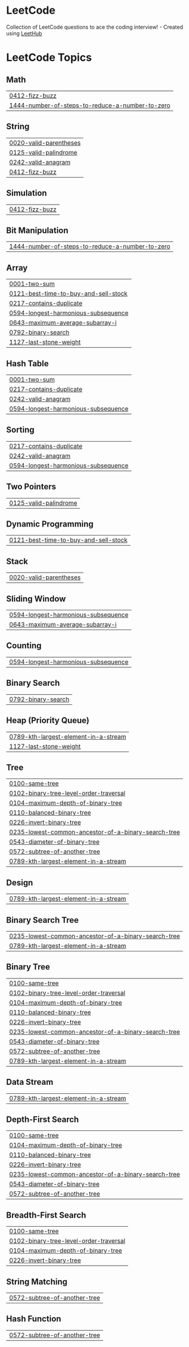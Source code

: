# LeetCode
Collection of LeetCode questions to ace the coding interview! - Created using [LeetHub](https://github.com/QasimWani/LeetHub)

<!---LeetCode Topics Start-->
# LeetCode Topics
## Math
|  |
| ------- |
| [0412-fizz-buzz](https://github.com/linhpham4/LeetCode/tree/master/0412-fizz-buzz) |
| [1444-number-of-steps-to-reduce-a-number-to-zero](https://github.com/linhpham4/LeetCode/tree/master/1444-number-of-steps-to-reduce-a-number-to-zero) |
## String
|  |
| ------- |
| [0020-valid-parentheses](https://github.com/linhpham4/LeetCode/tree/master/0020-valid-parentheses) |
| [0125-valid-palindrome](https://github.com/linhpham4/LeetCode/tree/master/0125-valid-palindrome) |
| [0242-valid-anagram](https://github.com/linhpham4/LeetCode/tree/master/0242-valid-anagram) |
| [0412-fizz-buzz](https://github.com/linhpham4/LeetCode/tree/master/0412-fizz-buzz) |
## Simulation
|  |
| ------- |
| [0412-fizz-buzz](https://github.com/linhpham4/LeetCode/tree/master/0412-fizz-buzz) |
## Bit Manipulation
|  |
| ------- |
| [1444-number-of-steps-to-reduce-a-number-to-zero](https://github.com/linhpham4/LeetCode/tree/master/1444-number-of-steps-to-reduce-a-number-to-zero) |
## Array
|  |
| ------- |
| [0001-two-sum](https://github.com/linhpham4/LeetCode/tree/master/0001-two-sum) |
| [0121-best-time-to-buy-and-sell-stock](https://github.com/linhpham4/LeetCode/tree/master/0121-best-time-to-buy-and-sell-stock) |
| [0217-contains-duplicate](https://github.com/linhpham4/LeetCode/tree/master/0217-contains-duplicate) |
| [0594-longest-harmonious-subsequence](https://github.com/linhpham4/LeetCode/tree/master/0594-longest-harmonious-subsequence) |
| [0643-maximum-average-subarray-i](https://github.com/linhpham4/LeetCode/tree/master/0643-maximum-average-subarray-i) |
| [0792-binary-search](https://github.com/linhpham4/LeetCode/tree/master/0792-binary-search) |
| [1127-last-stone-weight](https://github.com/linhpham4/LeetCode/tree/master/1127-last-stone-weight) |
## Hash Table
|  |
| ------- |
| [0001-two-sum](https://github.com/linhpham4/LeetCode/tree/master/0001-two-sum) |
| [0217-contains-duplicate](https://github.com/linhpham4/LeetCode/tree/master/0217-contains-duplicate) |
| [0242-valid-anagram](https://github.com/linhpham4/LeetCode/tree/master/0242-valid-anagram) |
| [0594-longest-harmonious-subsequence](https://github.com/linhpham4/LeetCode/tree/master/0594-longest-harmonious-subsequence) |
## Sorting
|  |
| ------- |
| [0217-contains-duplicate](https://github.com/linhpham4/LeetCode/tree/master/0217-contains-duplicate) |
| [0242-valid-anagram](https://github.com/linhpham4/LeetCode/tree/master/0242-valid-anagram) |
| [0594-longest-harmonious-subsequence](https://github.com/linhpham4/LeetCode/tree/master/0594-longest-harmonious-subsequence) |
## Two Pointers
|  |
| ------- |
| [0125-valid-palindrome](https://github.com/linhpham4/LeetCode/tree/master/0125-valid-palindrome) |
## Dynamic Programming
|  |
| ------- |
| [0121-best-time-to-buy-and-sell-stock](https://github.com/linhpham4/LeetCode/tree/master/0121-best-time-to-buy-and-sell-stock) |
## Stack
|  |
| ------- |
| [0020-valid-parentheses](https://github.com/linhpham4/LeetCode/tree/master/0020-valid-parentheses) |
## Sliding Window
|  |
| ------- |
| [0594-longest-harmonious-subsequence](https://github.com/linhpham4/LeetCode/tree/master/0594-longest-harmonious-subsequence) |
| [0643-maximum-average-subarray-i](https://github.com/linhpham4/LeetCode/tree/master/0643-maximum-average-subarray-i) |
## Counting
|  |
| ------- |
| [0594-longest-harmonious-subsequence](https://github.com/linhpham4/LeetCode/tree/master/0594-longest-harmonious-subsequence) |
## Binary Search
|  |
| ------- |
| [0792-binary-search](https://github.com/linhpham4/LeetCode/tree/master/0792-binary-search) |
## Heap (Priority Queue)
|  |
| ------- |
| [0789-kth-largest-element-in-a-stream](https://github.com/linhpham4/LeetCode/tree/master/0789-kth-largest-element-in-a-stream) |
| [1127-last-stone-weight](https://github.com/linhpham4/LeetCode/tree/master/1127-last-stone-weight) |
## Tree
|  |
| ------- |
| [0100-same-tree](https://github.com/linhpham4/LeetCode/tree/master/0100-same-tree) |
| [0102-binary-tree-level-order-traversal](https://github.com/linhpham4/LeetCode/tree/master/0102-binary-tree-level-order-traversal) |
| [0104-maximum-depth-of-binary-tree](https://github.com/linhpham4/LeetCode/tree/master/0104-maximum-depth-of-binary-tree) |
| [0110-balanced-binary-tree](https://github.com/linhpham4/LeetCode/tree/master/0110-balanced-binary-tree) |
| [0226-invert-binary-tree](https://github.com/linhpham4/LeetCode/tree/master/0226-invert-binary-tree) |
| [0235-lowest-common-ancestor-of-a-binary-search-tree](https://github.com/linhpham4/LeetCode/tree/master/0235-lowest-common-ancestor-of-a-binary-search-tree) |
| [0543-diameter-of-binary-tree](https://github.com/linhpham4/LeetCode/tree/master/0543-diameter-of-binary-tree) |
| [0572-subtree-of-another-tree](https://github.com/linhpham4/LeetCode/tree/master/0572-subtree-of-another-tree) |
| [0789-kth-largest-element-in-a-stream](https://github.com/linhpham4/LeetCode/tree/master/0789-kth-largest-element-in-a-stream) |
## Design
|  |
| ------- |
| [0789-kth-largest-element-in-a-stream](https://github.com/linhpham4/LeetCode/tree/master/0789-kth-largest-element-in-a-stream) |
## Binary Search Tree
|  |
| ------- |
| [0235-lowest-common-ancestor-of-a-binary-search-tree](https://github.com/linhpham4/LeetCode/tree/master/0235-lowest-common-ancestor-of-a-binary-search-tree) |
| [0789-kth-largest-element-in-a-stream](https://github.com/linhpham4/LeetCode/tree/master/0789-kth-largest-element-in-a-stream) |
## Binary Tree
|  |
| ------- |
| [0100-same-tree](https://github.com/linhpham4/LeetCode/tree/master/0100-same-tree) |
| [0102-binary-tree-level-order-traversal](https://github.com/linhpham4/LeetCode/tree/master/0102-binary-tree-level-order-traversal) |
| [0104-maximum-depth-of-binary-tree](https://github.com/linhpham4/LeetCode/tree/master/0104-maximum-depth-of-binary-tree) |
| [0110-balanced-binary-tree](https://github.com/linhpham4/LeetCode/tree/master/0110-balanced-binary-tree) |
| [0226-invert-binary-tree](https://github.com/linhpham4/LeetCode/tree/master/0226-invert-binary-tree) |
| [0235-lowest-common-ancestor-of-a-binary-search-tree](https://github.com/linhpham4/LeetCode/tree/master/0235-lowest-common-ancestor-of-a-binary-search-tree) |
| [0543-diameter-of-binary-tree](https://github.com/linhpham4/LeetCode/tree/master/0543-diameter-of-binary-tree) |
| [0572-subtree-of-another-tree](https://github.com/linhpham4/LeetCode/tree/master/0572-subtree-of-another-tree) |
| [0789-kth-largest-element-in-a-stream](https://github.com/linhpham4/LeetCode/tree/master/0789-kth-largest-element-in-a-stream) |
## Data Stream
|  |
| ------- |
| [0789-kth-largest-element-in-a-stream](https://github.com/linhpham4/LeetCode/tree/master/0789-kth-largest-element-in-a-stream) |
## Depth-First Search
|  |
| ------- |
| [0100-same-tree](https://github.com/linhpham4/LeetCode/tree/master/0100-same-tree) |
| [0104-maximum-depth-of-binary-tree](https://github.com/linhpham4/LeetCode/tree/master/0104-maximum-depth-of-binary-tree) |
| [0110-balanced-binary-tree](https://github.com/linhpham4/LeetCode/tree/master/0110-balanced-binary-tree) |
| [0226-invert-binary-tree](https://github.com/linhpham4/LeetCode/tree/master/0226-invert-binary-tree) |
| [0235-lowest-common-ancestor-of-a-binary-search-tree](https://github.com/linhpham4/LeetCode/tree/master/0235-lowest-common-ancestor-of-a-binary-search-tree) |
| [0543-diameter-of-binary-tree](https://github.com/linhpham4/LeetCode/tree/master/0543-diameter-of-binary-tree) |
| [0572-subtree-of-another-tree](https://github.com/linhpham4/LeetCode/tree/master/0572-subtree-of-another-tree) |
## Breadth-First Search
|  |
| ------- |
| [0100-same-tree](https://github.com/linhpham4/LeetCode/tree/master/0100-same-tree) |
| [0102-binary-tree-level-order-traversal](https://github.com/linhpham4/LeetCode/tree/master/0102-binary-tree-level-order-traversal) |
| [0104-maximum-depth-of-binary-tree](https://github.com/linhpham4/LeetCode/tree/master/0104-maximum-depth-of-binary-tree) |
| [0226-invert-binary-tree](https://github.com/linhpham4/LeetCode/tree/master/0226-invert-binary-tree) |
## String Matching
|  |
| ------- |
| [0572-subtree-of-another-tree](https://github.com/linhpham4/LeetCode/tree/master/0572-subtree-of-another-tree) |
## Hash Function
|  |
| ------- |
| [0572-subtree-of-another-tree](https://github.com/linhpham4/LeetCode/tree/master/0572-subtree-of-another-tree) |
<!---LeetCode Topics End-->